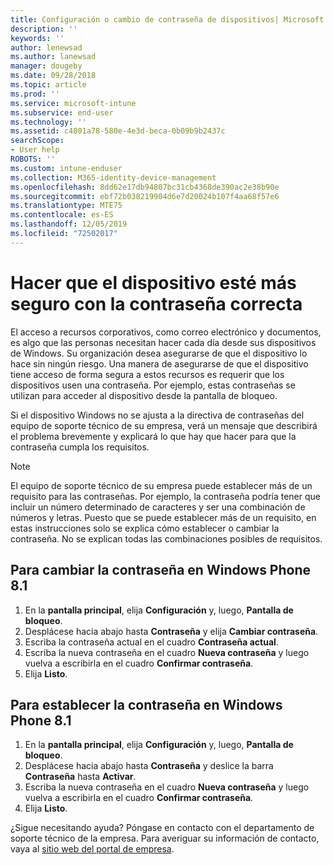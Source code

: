 ```yaml
---
title: Configuración o cambio de contraseña de dispositivos| Microsoft Docs
description: ''
keywords: ''
author: lenewsad
ms.author: lanewsad
manager: dougeby
ms.date: 09/28/2018
ms.topic: article
ms.prod: ''
ms.service: microsoft-intune
ms.subservice: end-user
ms.technology: ''
ms.assetid: c4801a78-580e-4e3d-beca-0b09b9b2437c
searchScope:
- User help
ROBOTS: ''
ms.custom: intune-enduser
ms.collection: M365-identity-device-management
ms.openlocfilehash: 8dd62e17db94807bc31cb4368de390ac2e38b90e
ms.sourcegitcommit: ebf72b038219904d6e7d20024b107f4aa68f57e6
ms.translationtype: MTE75
ms.contentlocale: es-ES
ms.lasthandoff: 12/05/2019
ms.locfileid: "72502017"
---
```

# <a name="make-your-device-safer-with-the-right-password"></a>Hacer que el dispositivo esté más seguro con la contraseña correcta

El acceso a recursos corporativos, como correo electrónico y documentos, es algo que las personas necesitan hacer cada día desde sus dispositivos de Windows. Su organización desea asegurarse de que el dispositivo lo hace sin ningún riesgo. Una manera de asegurarse de que el dispositivo tiene acceso de forma segura a estos recursos es requerir que los dispositivos usen una contraseña. Por ejemplo, estas contraseñas se utilizan para acceder al dispositivo desde la pantalla de bloqueo.

Si el dispositivo Windows no se ajusta a la directiva de contraseñas del equipo de soporte técnico de su empresa, verá un mensaje que describirá el problema brevemente y explicará lo que hay que hacer para que la contraseña cumpla los requisitos.

> [!Note]
> El equipo de soporte técnico de su empresa puede establecer más de un requisito para las contraseñas. Por ejemplo, la contraseña podría tener que incluir un número determinado de caracteres y ser una combinación de números y letras. Puesto que se puede establecer más de un requisito, en estas instrucciones solo se explica cómo establecer o cambiar la contraseña. No se explican todas las combinaciones posibles de requisitos.

## <a name="to-change-your-password-on-windows-phone-81"></a>Para cambiar la contraseña en Windows Phone 8.1

1. En la **pantalla principal**, elija **Configuración** y, luego, **Pantalla de bloqueo**.
2. Desplácese hacia abajo hasta **Contraseña** y elija **Cambiar contraseña**.
3. Escriba la contraseña actual en el cuadro **Contraseña actual**.
4. Escriba la nueva contraseña en el cuadro **Nueva contraseña** y luego vuelva a escribirla en el cuadro **Confirmar contraseña**.
4. Elija **Listo**.

## <a name="to-set-your-password-on-windows-phone-81"></a>Para establecer la contraseña en Windows Phone 8.1

1. En la **pantalla principal**, elija **Configuración** y, luego, **Pantalla de bloqueo**.
2. Desplácese hacia abajo hasta **Contraseña** y deslice la barra **Contraseña** hasta **Activar**.
3. Escriba la nueva contraseña en el cuadro **Nueva contraseña** y luego vuelva a escribirla en el cuadro **Confirmar contraseña**.
4. Elija **Listo**.

¿Sigue necesitando ayuda? Póngase en contacto con el departamento de soporte técnico de la empresa. Para averiguar su información de contacto, vaya al [sitio web del portal de empresa](https://go.microsoft.com/fwlink/?linkid=2010980).

